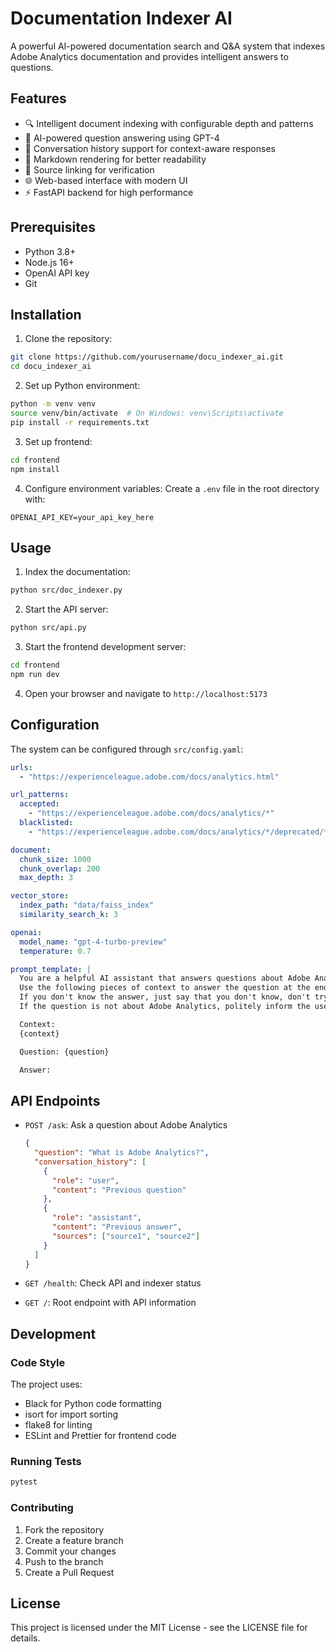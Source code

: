 # Documentation Indexer AI

A powerful AI-powered documentation search and Q&A system that indexes Adobe Analytics documentation and provides intelligent answers to questions.

## Features

- 🔍 Intelligent document indexing with configurable depth and patterns
- 🤖 AI-powered question answering using GPT-4
- 💬 Conversation history support for context-aware responses
- 📝 Markdown rendering for better readability
- 🔗 Source linking for verification
- 🌐 Web-based interface with modern UI
- ⚡ FastAPI backend for high performance

## Prerequisites

- Python 3.8+
- Node.js 16+
- OpenAI API key
- Git

## Installation

1. Clone the repository:
```bash
git clone https://github.com/yourusername/docu_indexer_ai.git
cd docu_indexer_ai
```

2. Set up Python environment:
```bash
python -m venv venv
source venv/bin/activate  # On Windows: venv\Scripts\activate
pip install -r requirements.txt
```

3. Set up frontend:
```bash
cd frontend
npm install
```

4. Configure environment variables:
Create a `.env` file in the root directory with:
```
OPENAI_API_KEY=your_api_key_here
```

## Usage

1. Index the documentation:
```bash
python src/doc_indexer.py
```

2. Start the API server:
```bash
python src/api.py
```

3. Start the frontend development server:
```bash
cd frontend
npm run dev
```

4. Open your browser and navigate to `http://localhost:5173`

## Configuration

The system can be configured through `src/config.yaml`:

```yaml
urls:
  - "https://experienceleague.adobe.com/docs/analytics.html"

url_patterns:
  accepted:
    - "https://experienceleague.adobe.com/docs/analytics/*"
  blacklisted:
    - "https://experienceleague.adobe.com/docs/analytics/*/deprecated/*"

document:
  chunk_size: 1000
  chunk_overlap: 200
  max_depth: 3

vector_store:
  index_path: "data/faiss_index"
  similarity_search_k: 3

openai:
  model_name: "gpt-4-turbo-preview"
  temperature: 0.7

prompt_template: |
  You are a helpful AI assistant that answers questions about Adobe Analytics.
  Use the following pieces of context to answer the question at the end.
  If you don't know the answer, just say that you don't know, don't try to make up an answer.
  If the question is not about Adobe Analytics, politely inform the user that this system is specifically for Adobe Analytics questions.

  Context:
  {context}

  Question: {question}

  Answer:
```

## API Endpoints

- `POST /ask`: Ask a question about Adobe Analytics
  ```json
  {
    "question": "What is Adobe Analytics?",
    "conversation_history": [
      {
        "role": "user",
        "content": "Previous question"
      },
      {
        "role": "assistant",
        "content": "Previous answer",
        "sources": ["source1", "source2"]
      }
    ]
  }
  ```

- `GET /health`: Check API and indexer status
- `GET /`: Root endpoint with API information

## Development

### Code Style

The project uses:
- Black for Python code formatting
- isort for import sorting
- flake8 for linting
- ESLint and Prettier for frontend code

### Running Tests

```bash
pytest
```

### Contributing

1. Fork the repository
2. Create a feature branch
3. Commit your changes
4. Push to the branch
5. Create a Pull Request

## License

This project is licensed under the MIT License - see the LICENSE file for details. 